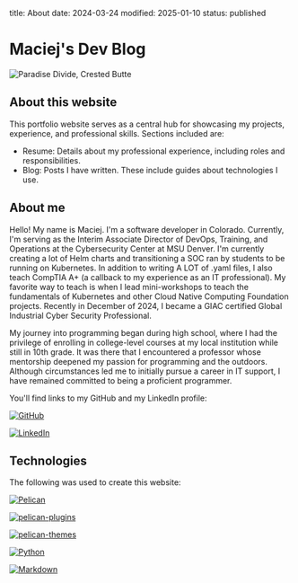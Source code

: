title: About
date: 2024-03-24
modified: 2025-01-10
status: published

Maciej's Dev Blog
=================

![Paradise Divide, Crested Butte]({static}/img/paradise_divide_cb.jpg)

## About this website
This portfolio website serves as a central hub for showcasing my projects, experience, and professional skills. Sections included are:

- Resume: Details about my professional experience, including roles and responsibilities.
- Blog: Posts I have written. These include guides about technologies I use.

## About me
Hello! My name is Maciej. I'm a software developer in Colorado. Currently, I'm serving as the Interim Associate Director of DevOps, Training, and Operations at the Cybersecurity Center at MSU Denver. I'm currently creating a lot of Helm charts and transitioning a SOC ran by students to be running on Kubernetes. In addition to writing A LOT of .yaml files, I also teach CompTIA A+ (a callback to my experience as an IT professional). My favorite way to teach is when I lead mini-workshops to teach the fundamentals of Kubernetes and other Cloud Native Computing Foundation projects. Recently in December of 2024, I became a GIAC certified Global Industrial Cyber Security Professional. 

My journey into programming began during high school, where I had the privilege of enrolling in college-level courses at my local institution while still in 10th grade. It was there that I encountered a professor whose mentorship deepened my passion for programming and the outdoors. Although circumstances led me to initially pursue a career in IT support, I have remained committed to being a proficient programmer.


You'll find links to my GitHub and my LinkedIn profile:

[![GitHub](https://img.shields.io/badge/github-%23121011.svg?style=for-the-badge&logo=github&logoColor=white)](https://github.com/Xata)

[![LinkedIn](https://img.shields.io/badge/linkedin-%230077B5.svg?style=for-the-badge&logo=linkedin&logoColor=white)](https://www.linkedin.com/in/maciejwal/)

## Technologies
The following was used to create this website:

[![Pelican](https://img.shields.io/static/v1?style=for-the-badge&message=pelican&color=14A0C4&logo=Pelican&logoColor=FFFFFF&label=)](https://github.com/getpelican/pelican)

[![pelican-plugins](https://img.shields.io/static/v1?style=for-the-badge&message=pelican-plugins&color=14A0C4&logo=GitHub&logoColor=FFFFFF&label=)](https://github.com/getpelican/pelican-plugins/tree/master)

[![pelican-themes](https://img.shields.io/static/v1?style=for-the-badge&message=pelican-themes&color=14A0C4&logo=GitHub&logoColor=FFFFFF&label=)](https://github.com/getpelican/pelican-themes/tree/master/pelican-bootstrap3)

[![Python](https://img.shields.io/badge/python-3670A0?style=for-the-badge&logo=python&logoColor=ffdd54)](https://www.python.org/)

[![Markdown](https://img.shields.io/badge/markdown-%23000000.svg?style=for-the-badge&logo=markdown&logoColor=white)](https://daringfireball.net/projects/markdown/)
